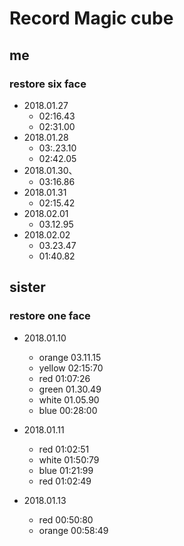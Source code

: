 # Record Magic cube


## **me**
### restore six face
- 2018.01.27
  - 02:16.43
  - 02:31.00
- 2018.01.28
  - 03:.23.10
  - 02:42.05
- 2018.01.30、
  - 03:16.86
- 2018.01.31
  - 02:15.42
- 2018.02.01
  - 03.12.95
- 2018.02.02
  - 03.23.47 
  - 01:40.82


## **sister**
### restore one face
- 2018.01.10 
  - orange 03.11.15
  - yellow 02:15:70
  - red 01:07:26
  - green 01.30.49
  - white 01.05.90
  - blue 00:28:00

- 2018.01.11
  - red 01:02:51
  - white 01:50:79
  - blue 01:21:99
  - red 01:02:49

- 2018.01.13
  - red  00:50:80
  - orange  00:58:49